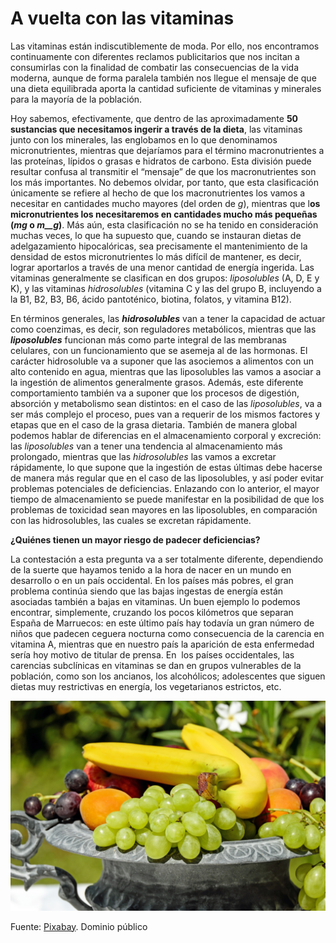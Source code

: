 # A vuelta con las vitaminas

Las vitaminas están indiscutiblemente de moda. Por ello, nos encontramos continuamente con diferentes reclamos publicitarios que nos incitan a consumirlas con la finalidad de combatir las consecuencias de la vida moderna, aunque de forma paralela también nos llegue el mensaje de que una dieta equilibrada aporta la cantidad suficiente de vitaminas y minerales para la mayoría de la población.

Hoy sabemos, efectivamente, que dentro de las aproximadamente **50 sustancias que necesitamos ingerir a través de la dieta**, las vitaminas junto con los minerales, las englobamos en lo que denominamos micronutrientes, mientras que dejaríamos para el término macronutrientes a las proteínas, lípidos o grasas e hidratos de carbono. Esta división puede resultar confusa al transmitir el “mensaje” de que los macronutrientes son los más importantes. No debemos olvidar, por tanto, que esta clasificación únicamente se refiere al hecho de que los macronutrientes los vamos a necesitar en cantidades mucho mayores (del orden de _g_), mientras que l**os micronutrientes los necesitaremos en cantidades mucho más pequeñas (_mg_ o _m__g_)**. Más aún, esta clasificación no se ha tenido en consideración muchas veces, lo que ha supuesto que, cuando se instauran dietas de adelgazamiento hipocalóricas, sea precisamente el mantenimiento de la densidad de estos micronutrientes lo más difícil de mantener, es decir, lograr aportarlos a través de una menor cantidad de energía ingerida. Las vitaminas generalmente se clasifican en dos grupos: _liposolubles_ (A, D, E y K), y las vitaminas _hidrosolubles_ (vitamina C y las del grupo B, incluyendo a la B1, B2, B3, B6, ácido pantoténico, biotina, folatos, y vitamina B12).

En términos generales, las **_hidrosolubles_** van a tener la capacidad de actuar como coenzimas, es decir, son reguladores metabólicos, mientras que las **_liposolubles_** funcionan más como parte integral de las membranas celulares, con un funcionamiento que se asemeja al de las hormonas. El carácter hidrosoluble va a suponer que las asociemos a alimentos con un alto contenido en agua, mientras que las liposolubles las vamos a asociar a la ingestión de alimentos generalmente grasos. Además, este diferente comportamiento también va a suponer que los procesos de digestión, absorción y metabolismo sean distintos: en el caso de las _liposolubles_, va a ser más complejo el proceso, pues van a requerir de los mismos factores y etapas que en el caso de la grasa dietaria. También de manera global podemos hablar de diferencias en el almacenamiento corporal y excreción: las _liposolubles_ van a tener una tendencia al almacenamiento más prolongado, mientras que las _hidrosolubles_ las vamos a excretar rápidamente, lo que supone que la ingestión de estas últimas debe hacerse de manera más regular que en el caso de las liposolubles, y así poder evitar problemas potenciales de deficiencias. Enlazando con lo anterior, el mayor tiempo de almacenamiento se puede manifestar en la posibilidad de que los problemas de toxicidad sean mayores en las liposolubles, en comparación con las hidrosolubles, las cuales se excretan rápidamente.

**¿Quiénes tienen un mayor riesgo de padecer deficiencias?**

La contestación a esta pregunta va a ser totalmente diferente, dependiendo de la suerte que hayamos tenido a la hora de nacer en un mundo en desarrollo o en un país occidental. En los países más pobres, el gran problema continúa siendo que las bajas ingestas de energía están asociadas también a bajas en vitaminas. Un buen ejemplo lo podemos encontrar, simplemente, cruzando los pocos kilómetros que separan España de Marruecos: en este último país hay todavía un gran número de niños que padecen ceguera nocturna como consecuencia de la carencia en vitamina A, mientras que en nuestro país la aparición de esta enfermedad sería hoy motivo de titular de prensa. En  los países occidentales, las carencias subclínicas en vitaminas se dan en grupos vulnerables de la población, como son los ancianos, los alcohólicos; adolescentes que siguen dietas muy restrictivas en energía, los vegetarianos estrictos, etc. 


![](img/fruit-bowl-1600023_1920.jpg)


Fuente: [Pixabay](https://pixabay.com/es/frutero-c%C3%A1scara-frutas-vitaminas-1600023/). Dominio público